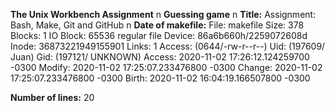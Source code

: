 **The Unix Workbench Assignment** n
**Guessing game** n
**Title:** Assignment: Bash, Make, Git and GitHub n
**Date of makefile:** 
  File: makefile
  Size: 378       	Blocks: 1          IO Block: 65536  regular file
Device: 86a6b660h/2259072608d	Inode: 36873221949155901  Links: 1
Access: (0644/-rw-r--r--)  Uid: (197609/    Juan)   Gid: (197121/ UNKNOWN)
Access: 2020-11-02 17:26:12.124259700 -0300
Modify: 2020-11-02 17:25:07.233476800 -0300
Change: 2020-11-02 17:25:07.233476800 -0300
 Birth: 2020-11-02 16:04:19.166507800 -0300


**Number of lines:** 
20
